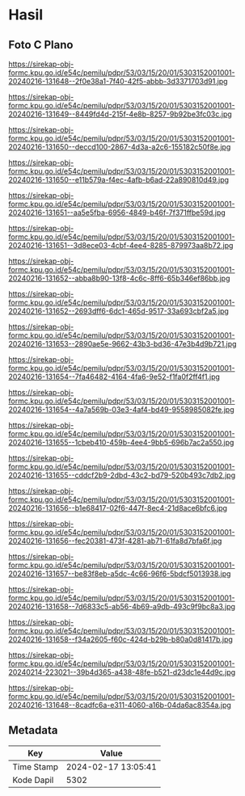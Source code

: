 # Hasil

## Foto C Plano

https://sirekap-obj-formc.kpu.go.id/e54c/pemilu/pdpr/53/03/15/20/01/5303152001001-20240216-131648--2f0e38a1-7f40-42f5-abbb-3d3371703d91.jpg

https://sirekap-obj-formc.kpu.go.id/e54c/pemilu/pdpr/53/03/15/20/01/5303152001001-20240216-131649--8449fd4d-215f-4e8b-8257-9b92be3fc03c.jpg

https://sirekap-obj-formc.kpu.go.id/e54c/pemilu/pdpr/53/03/15/20/01/5303152001001-20240216-131650--deccd100-2867-4d3a-a2c6-155182c50f8e.jpg

https://sirekap-obj-formc.kpu.go.id/e54c/pemilu/pdpr/53/03/15/20/01/5303152001001-20240216-131650--e11b579a-f4ec-4afb-b6ad-22a890810d49.jpg

https://sirekap-obj-formc.kpu.go.id/e54c/pemilu/pdpr/53/03/15/20/01/5303152001001-20240216-131651--aa5e5fba-6956-4849-b46f-7f371ffbe59d.jpg

https://sirekap-obj-formc.kpu.go.id/e54c/pemilu/pdpr/53/03/15/20/01/5303152001001-20240216-131651--3d8ece03-4cbf-4ee4-8285-879973aa8b72.jpg

https://sirekap-obj-formc.kpu.go.id/e54c/pemilu/pdpr/53/03/15/20/01/5303152001001-20240216-131652--abba8b90-13f8-4c6c-8ff6-65b346ef86bb.jpg

https://sirekap-obj-formc.kpu.go.id/e54c/pemilu/pdpr/53/03/15/20/01/5303152001001-20240216-131652--2693dff6-6dc1-465d-9517-33a693cbf2a5.jpg

https://sirekap-obj-formc.kpu.go.id/e54c/pemilu/pdpr/53/03/15/20/01/5303152001001-20240216-131653--2890ae5e-9662-43b3-bd36-47e3b4d9b721.jpg

https://sirekap-obj-formc.kpu.go.id/e54c/pemilu/pdpr/53/03/15/20/01/5303152001001-20240216-131654--7fa46482-4164-4fa6-9e52-f1fa0f2ff4f1.jpg

https://sirekap-obj-formc.kpu.go.id/e54c/pemilu/pdpr/53/03/15/20/01/5303152001001-20240216-131654--4a7a569b-03e3-4af4-bd49-9558985082fe.jpg

https://sirekap-obj-formc.kpu.go.id/e54c/pemilu/pdpr/53/03/15/20/01/5303152001001-20240216-131655--1cbeb410-459b-4ee4-9bb5-696b7ac2a550.jpg

https://sirekap-obj-formc.kpu.go.id/e54c/pemilu/pdpr/53/03/15/20/01/5303152001001-20240216-131655--cddcf2b9-2dbd-43c2-bd79-520b493c7db2.jpg

https://sirekap-obj-formc.kpu.go.id/e54c/pemilu/pdpr/53/03/15/20/01/5303152001001-20240216-131656--b1e68417-02f6-447f-8ec4-21d8ace6bfc6.jpg

https://sirekap-obj-formc.kpu.go.id/e54c/pemilu/pdpr/53/03/15/20/01/5303152001001-20240216-131656--fec20381-473f-4281-ab71-61fa8d7bfa6f.jpg

https://sirekap-obj-formc.kpu.go.id/e54c/pemilu/pdpr/53/03/15/20/01/5303152001001-20240216-131657--be83f8eb-a5dc-4c66-96f6-5bdcf5013938.jpg

https://sirekap-obj-formc.kpu.go.id/e54c/pemilu/pdpr/53/03/15/20/01/5303152001001-20240216-131658--7d6833c5-ab56-4b69-a9db-493c9f9bc8a3.jpg

https://sirekap-obj-formc.kpu.go.id/e54c/pemilu/pdpr/53/03/15/20/01/5303152001001-20240216-131658--f34a2605-f60c-424d-b29b-b80a0d81417b.jpg

https://sirekap-obj-formc.kpu.go.id/e54c/pemilu/pdpr/53/03/15/20/01/5303152001001-20240214-223021--39b4d365-a438-48fe-b521-d23dc1e44d9c.jpg

https://sirekap-obj-formc.kpu.go.id/e54c/pemilu/pdpr/53/03/15/20/01/5303152001001-20240216-131648--8cadfc6a-e311-4060-a16b-04da6ac8354a.jpg


## Metadata

| Key        | Value               |
| ---------- | ------------------- |
| Time Stamp | 2024-02-17 13:05:41 |
| Kode Dapil | 5302                |




